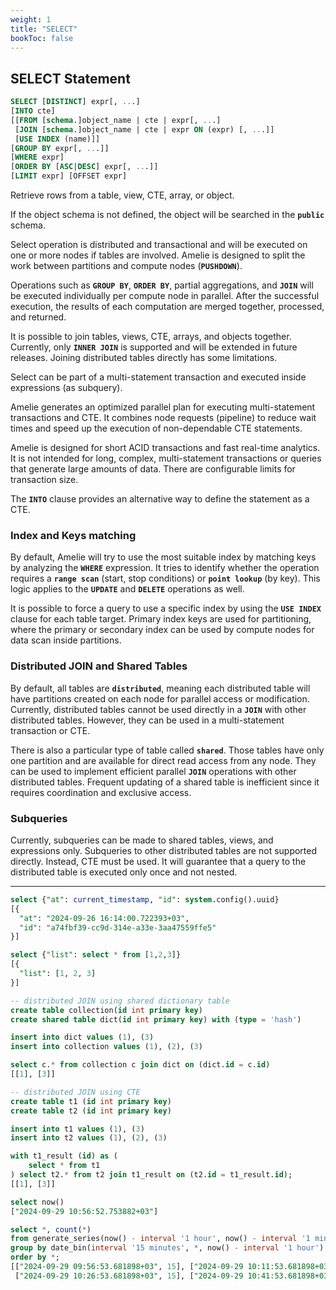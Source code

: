 ```yaml
---
weight: 1
title: "SELECT"
bookToc: false
---
```


## SELECT Statement

```SQL
SELECT [DISTINCT] expr[, ...]
[INTO cte]
[[FROM [schema.]object_name | cte | expr[, ...]
 [JOIN [schema.]object_name | cte | expr ON (expr) [, ...]]
 [USE INDEX (name)]]
[GROUP BY expr[, ...]]
[WHERE expr]
[ORDER BY [ASC|DESC] expr[, ...]]
[LIMIT expr] [OFFSET expr]
```

Retrieve rows from a table, view, CTE, array, or object.

If the object schema is not defined, the object will be searched in the **`public`** schema.

Select operation is distributed and transactional and will be executed on one or more nodes if tables are
involved. Amelie is designed to split the work between partitions and compute nodes (**`PUSHDOWN`**).

Operations such as **`GROUP BY`**, **`ORDER BY`**, partial aggregations, and **`JOIN`** will be executed individually per
compute node in parallel. After the successful execution, the results of each computation are merged together,
processed, and returned.

It is possible to join tables, views, CTE, arrays, and objects together. Currently, only **`INNER JOIN`** is supported and
will be extended in future releases. Joining distributed tables directly has some limitations.

Select can be part of a multi-statement transaction and executed inside expressions (as subquery).

Amelie generates an optimized parallel plan for executing multi-statement transactions and CTE. It combines node
requests (pipeline) to reduce wait times and speed up the execution of non-dependable CTE statements.

Amelie is designed for short ACID transactions and fast real-time analytics. It is not intended for long, complex,
multi-statement transactions or queries that generate large amounts of data. There are configurable limits for
transaction size.

The **`INTO`** clause provides an alternative way to define the statement as a CTE.

### Index and Keys matching

By default, Amelie will try to use the most suitable index by matching keys by analyzing the **`WHERE`** expression.
It tries to identify whether the operation requires a **`range scan`** (start, stop conditions) or **`point lookup`** (by key).
This logic applies to the **`UPDATE`** and **`DELETE`** operations as well.

It is possible to force a query to use a specific index by using the **`USE INDEX`** clause for each table target. Primary index
keys are used for partitioning, where the primary or secondary index can be used by compute nodes for data scan
inside partitions.

### Distributed JOIN and Shared Tables

By default, all tables are **`distributed`**, meaning each distributed table will have partitions created on each node
for parallel access or modification. Currently, distributed tables cannot be used directly in a **`JOIN`** with other
distributed tables. However, they can be used in a multi-statement transaction or CTE.

There is also a particular type of table called **`shared`**. Those tables have only one partition and are available for
direct read access from any node. They can be used to implement efficient parallel **`JOIN`** operations with other
distributed tables. Frequent updating of a shared table is inefficient since it requires coordination and exclusive access.

### Subqueries

Currently, subqueries can be made to shared tables, views, and expressions only. Subqueries to other distributed tables
are not supported directly. Instead, CTE must be used. It will guarantee that a query to the distributed table is
executed only once and not nested.

---

```SQL
select {"at": current_timestamp, "id": system.config().uuid}
[{
  "at": "2024-09-26 16:14:00.722393+03",
  "id": "a74fbf39-cc9d-314e-a33e-3aa47559ffe5"
}]

select {"list": select * from [1,2,3]}
[{
  "list": [1, 2, 3]
}]
```

```SQL
-- distributed JOIN using shared dictionary table
create table collection(id int primary key)
create shared table dict(id int primary key) with (type = 'hash')

insert into dict values (1), (3)
insert into collection values (1), (2), (3)

select c.* from collection c join dict on (dict.id = c.id)
[[1], [3]]
```

```SQL
-- distributed JOIN using CTE
create table t1 (id int primary key)
create table t2 (id int primary key)

insert into t1 values (1), (3)
insert into t2 values (1), (2), (3)

with t1_result (id) as (
    select * from t1
) select t2.* from t2 join t1_result on (t2.id = t1_result.id);
[[1], [3]]
```

```SQL
select now()
["2024-09-29 10:56:52.753882+03"]

select *, count(*)
from generate_series(now() - interval '1 hour', now() - interval '1 min', interval '1 min')
group by date_bin(interval '15 minutes', *, now() - interval '1 hour')
order by *;
[["2024-09-29 09:56:53.681898+03", 15], ["2024-09-29 10:11:53.681898+03", 15],
 ["2024-09-29 10:26:53.681898+03", 15], ["2024-09-29 10:41:53.681898+03", 15]]
```
